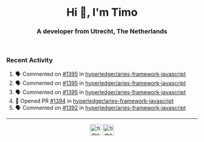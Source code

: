 <h1 align="center">Hi 👋, I'm Timo</h1>
<h3 align="center">A developer from Utrecht, The Netherlands</h3>
<br/>
<!-- https://github.com/rahuldkjain/github-profile-readme-generator --!>

<!--  <p align="left"><img src="https://github-readme-stats.vercel.app/api?username=timoglastra&show_icons=true&count_private=true&" alt="timoglastra" /></p> --!>

<!--
Github language stats
<p align="left"><img src="https://github-readme-stats.vercel.app/api/top-langs/?username=timoglastra&layout=compact" alt="timoglastra" /><p>
-->

<!-- Codestats language stats -->
<!-- <p align="left"><img src="https://codestats-readme.vercel.app/api/top-langs/?username=timoglastra&layout=compact&language_count=12" alt="timoglastra" /><p>    --!>
  
<h3>Recent Activity</h3>

<!--START_SECTION:activity-->
1. 🗣 Commented on [#1395](https://github.com/hyperledger/aries-framework-javascript/issues/1395) in [hyperledger/aries-framework-javascript](https://github.com/hyperledger/aries-framework-javascript)
2. 🗣 Commented on [#1395](https://github.com/hyperledger/aries-framework-javascript/issues/1395) in [hyperledger/aries-framework-javascript](https://github.com/hyperledger/aries-framework-javascript)
3. 🗣 Commented on [#1395](https://github.com/hyperledger/aries-framework-javascript/issues/1395) in [hyperledger/aries-framework-javascript](https://github.com/hyperledger/aries-framework-javascript)
4. 💪 Opened PR [#1394](https://github.com/hyperledger/aries-framework-javascript/pull/1394) in [hyperledger/aries-framework-javascript](https://github.com/hyperledger/aries-framework-javascript)
5. 🗣 Commented on [#1392](https://github.com/hyperledger/aries-framework-javascript/issues/1392) in [hyperledger/aries-framework-javascript](https://github.com/hyperledger/aries-framework-javascript)
<!--END_SECTION:activity-->

---

<p align="center">
<a href="https://twitter.com/timoglastra" target="blank"><img align="center" src="https://cdn.jsdelivr.net/npm/simple-icons@3.0.1/icons/twitter.svg" alt="timoglastra" height="30" width="30" /></a>
<a href="https://linkedin.com/in/timoglastra" target="blank"><img align="center" src="https://cdn.jsdelivr.net/npm/simple-icons@3.0.1/icons/linkedin.svg" alt="timoglastra" height="30" width="30" /></a>
</p>



